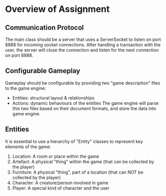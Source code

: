 # Overview of Assignment

## Communication Protocol 
The main class should be a server that uses a ServerSocket to listen on port 8888 for incoming socket connections.
After handling a transaction with the user, the server will close the connection and listen for the next connection on port 8888.

## Configurable Gameplay
Gameplay should be configurable by providing two "game description" files to the game engine:
* Entities: structural layout & relationships
* Actions: dynamic behaviours of the entities
The game engine will parse this two files based on their document formats, and store the data into game engine.

## Entities
It is essential to use a hierarchy of "Entity" classes to represent key elements of the game:
1. Location: A room or place within the game
1. Artefact: A physical "thing" within the game (that can be collected by the player)
1. Furniture: A physical "thing", part of a location (that can NOT be collected by the player)
1. Character: A creature/person involved in game
1. Player: A special kind of character and the user
